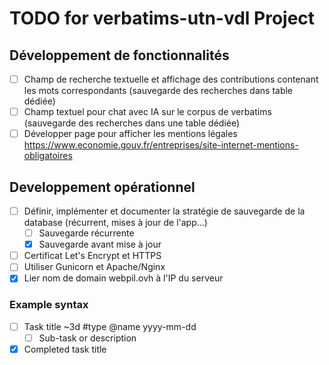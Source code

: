 # TODO for verbatims-utn-vdl Project

## Développement de fonctionnalités

- [ ] Champ de recherche textuelle et affichage des contributions contenant les mots correspondants (sauvegarde des
  recherches dans table dédiée)
- [ ] Champ textuel pour chat avec IA sur le corpus de verbatims (sauvegarde des recherches dans une table dédiée)
- [ ] Développer page pour afficher les mentions
  légales https://www.economie.gouv.fr/entreprises/site-internet-mentions-obligatoires

## Developpement opérationnel

- [ ] Définir, implémenter et documenter la stratégie de sauvegarde de la database (récurrent, mises à jour de l'app...)
  - [ ] Sauvegarde récurrente
  - [x] Sauvegarde avant mise à jour
- [ ] Certificat Let's Encrypt et HTTPS
- [ ] Utiliser Gunicorn et Apache/Nginx
- [x] Lier nom de domain webpil.ovh à l'IP du serveur

### Example syntax

- [ ] Task title ~3d #type @name yyyy-mm-dd
    - [ ] Sub-task or description
- [x] Completed task title  